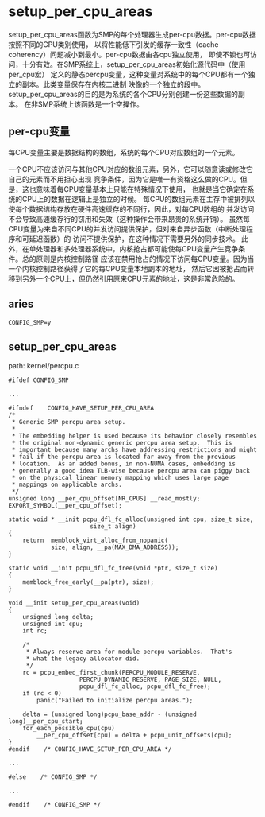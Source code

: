 setup_per_cpu_areas
========================================

setup_per_cpu_areas函数为SMP的每个处理器生成per-cpu数据。per-cpu数据按照不同的CPU类别使用，
以将性能低下引发的缓存一致性（cache coherency）问题减小到最小。per-cpu数据由各cpu独立使用，
即使不锁也可访问，十分有效。在SMP系统上，setup_per_cpu_areas初始化源代码中（使用per_cpu宏）
定义的静态percpu变量，这种变量对系统中的每个CPU都有一个独立的副本。此类变量保存在内核二进制
映像的一个独立的段中。setup_per_cpu_areas的目的是为系统的各个CPU分别创建一份这些数据的副本。
在非SMP系统上该函数是一个空操作。

per-cpu变量
----------------------------------------

每CPU变量主要是数据结构的数组，系统的每个CPU对应数组的一个元素。

一个CPU不应该访问与其他CPU对应的数组元素，另外，它可以随意读或修改它自己的元素而不用担心出现
竞争条件，因为它是唯一有资格这么做的CPU。但是，这也意味着每CPU变量基本上只能在特殊情况下使用，
也就是当它确定在系统的CPU上的数据在逻辑上是独立的时候。
每CPU的数组元素在主存中被排列以使每个数据结构存放在硬件高速缓存的不同行，因此，对每CPU数组的
并发访问不会导致高速缓存行的窃用和失效（这种操作会带来昂贵的系统开销）。
虽然每CPU变量为来自不同CPU的并发访问提供保护，但对来自异步函数（中断处理程序和可延迟函数）的
访问不提供保护，在这种情况下需要另外的同步技术。
此外，在单处理器和多处理器系统中，内核抢占都可能使每CPU变量产生竞争条件。总的原则是内核控制路径
应该在禁用抢占的情况下访问每CPU变量。因为当一个内核控制路径获得了它的每CPU变量本地副本的地址，
然后它因被抢占而转移到另外一个CPU上，但仍然引用原来CPU元素的地址，这是非常危险的。

aries
----------------------------------------

```
CONFIG_SMP=y
```

setup_per_cpu_areas
----------------------------------------

path: kernel/percpu.c
```
#ifdef CONFIG_SMP

...

#ifndef    CONFIG_HAVE_SETUP_PER_CPU_AREA
/*
 * Generic SMP percpu area setup.
 *
 * The embedding helper is used because its behavior closely resembles
 * the original non-dynamic generic percpu area setup.  This is
 * important because many archs have addressing restrictions and might
 * fail if the percpu area is located far away from the previous
 * location.  As an added bonus, in non-NUMA cases, embedding is
 * generally a good idea TLB-wise because percpu area can piggy back
 * on the physical linear memory mapping which uses large page
 * mappings on applicable archs.
 */
unsigned long __per_cpu_offset[NR_CPUS] __read_mostly;
EXPORT_SYMBOL(__per_cpu_offset);

static void * __init pcpu_dfl_fc_alloc(unsigned int cpu, size_t size,
                       size_t align)
{
    return  memblock_virt_alloc_from_nopanic(
            size, align, __pa(MAX_DMA_ADDRESS));
}

static void __init pcpu_dfl_fc_free(void *ptr, size_t size)
{
    memblock_free_early(__pa(ptr), size);
}

void __init setup_per_cpu_areas(void)
{
    unsigned long delta;
    unsigned int cpu;
    int rc;

    /*
     * Always reserve area for module percpu variables.  That's
     * what the legacy allocator did.
     */
    rc = pcpu_embed_first_chunk(PERCPU_MODULE_RESERVE,
                    PERCPU_DYNAMIC_RESERVE, PAGE_SIZE, NULL,
                    pcpu_dfl_fc_alloc, pcpu_dfl_fc_free);
    if (rc < 0)
        panic("Failed to initialize percpu areas.");

    delta = (unsigned long)pcpu_base_addr - (unsigned long)__per_cpu_start;
    for_each_possible_cpu(cpu)
        __per_cpu_offset[cpu] = delta + pcpu_unit_offsets[cpu];
}
#endif    /* CONFIG_HAVE_SETUP_PER_CPU_AREA */

...

#else    /* CONFIG_SMP */

...

#endif    /* CONFIG_SMP */
```
